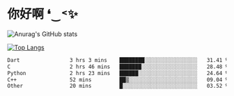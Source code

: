 # 你好啊 ❛‿˂✨

![Anurag's GitHub stats](https://github-readme-stats.vercel.app/api?username=ZombieFly&count_private=true&show_icons=true)

[![Top Langs](https://github-readme-stats.vercel.app/api/top-langs/?username=ZombieFly&layout=compact&count_private=true&hide=Ruby,makefile)](https://github.com/anuraghazra/github-readme-stats)

<!--START_SECTION:waka-->

```txt
Dart                3 hrs 3 mins    ████████░░░░░░░░░░░░░░░░░   31.41 %
C                   2 hrs 46 mins   ███████░░░░░░░░░░░░░░░░░░   28.48 %
Python              2 hrs 23 mins   ██████░░░░░░░░░░░░░░░░░░░   24.64 %
C++                 52 mins         ██▒░░░░░░░░░░░░░░░░░░░░░░   09.04 %
Other               20 mins         █░░░░░░░░░░░░░░░░░░░░░░░░   03.52 %
```

<!--END_SECTION:waka-->
